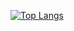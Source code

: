 [![Top Langs](https://github-readme-stats.vercel.app/api/top-langs/?username=lucocozz&layout=compact&theme=radical)](https://github.com/anuraghazra/github-readme-stats)
